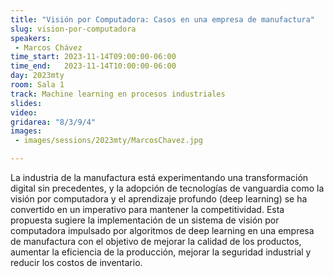 ```yaml
---
title: "Visión por Computadora: Casos en una empresa de manufactura"
slug: vision-por-computadora
speakers:
 - Marcos Chávez
time_start: 2023-11-14T09:00:00-06:00
time_end:   2023-11-14T10:00:00-06:00
day: 2023mty
room: Sala 1 
track: Machine learning en procesos industriales
slides: 
video: 
gridarea: "8/3/9/4"
images:
 - images/sessions/2023mty/MarcosChavez.jpg

---
```


La industria de la manufactura está experimentando una transformación digital sin precedentes, y la adopción de tecnologías de vanguardia como la visión por computadora y el aprendizaje profundo (deep learning) se ha convertido en un imperativo para mantener la competitividad. Esta propuesta sugiere la implementación de un sistema de visión por computadora impulsado por algoritmos de deep learning en una empresa de manufactura con el objetivo de mejorar la calidad de los productos, aumentar la eficiencia de la producción, mejorar la seguridad industrial y reducir los costos de inventario.

